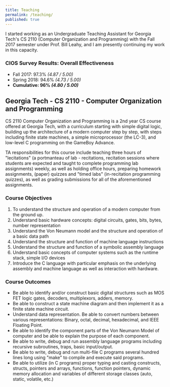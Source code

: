 ```yaml
---
title: Teaching
permalink: /teaching/
published: true
---
```


I started working as an Undergraduate Teaching Assistant for Georgia Tech's
CS 2110 (Computer Organization and Programming) with the Fall 2017 semester under
Prof. Bill Leahy, and I am presently continuing my work in this capacity.

### CIOS Survey Results: Overall Effectiveness
* Fall 2017: 97.3% _(4.87 / 5.00)_
* Spring 2018: 94.6% _(4.73 / 5.00)_
* **Cumulative: 96% _(4.80 / 5.00)_**

## Georgia Tech - CS 2110 - Computer Organization and Programming

CS 2110 Computer Organization and Programming is a 2nd year CS course offered
at Georgia Tech, with a curriculum starting with simple digital logic, building
up the architecture of a modern computer step by step, with steps including
finite state machines, a simple microprocessor (the LC-3), and low-level C
programming on the GameBoy Advance.

TA responsibilities for this course include teaching three hours of "lecitations"
(a portmanteau of lab - recitations, recitation sessions where students are
expected and taught to complete programming lab assignments) weekly, as well as
holding office hours, preparing homework assignments, (paper) quizzes and "timed
labs" (in-recitation programming quizzes), as well as grading submissions for
all of the aforementioned assignments.

### Course Objectives
1. To understand the structure and operation of a modern computer from the ground up.
2. Understand basic hardware concepts: digital circuits, gates, bits, bytes, number representation
3. Understand the Von Neumann model and the structure and operation of a basic data path
4. Understand the structure and function of machine language instructions
5. Understand the structure and function of a symbolic assembly language
6. Understand basic concepts of computer systems such as the runtime stack, simple I/O devices
7. Introduce the C language with particular emphasis on the underlying assembly and machine
language as well as interaction with hardware.

### Course Outcomes
* Be able to identify and/or construct basic digital structures such as
MOS FET logic gates, decoders, multiplexors, adders, memory.
* Be able to construct a state machine diagram and then implement it
as a finite state machine circuit.
* Understand data representation. Be able to convert numbers
between various representations: Binary, octal, decimal, hexadecimal, and IEEE Floating Point.
* Be able to identify the component parts of the Von Neumann Model
of computer and be able to explain the purpose of each component.
* Be able to write, debug and run assembly language programs including
recursive subroutines, traps, basic input/output.
* Be able to write, debug and run multi-file C programs several
hundred lines long using "make" to compile and execute said programs.
* Be able to utilize (in C programs) proper typing and casting constructs,
structs, pointers and arrays, functions, function pointers, dynamic memory allocation and
variables of different storage classes (auto, static, volatile, etc.)
